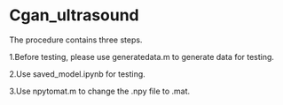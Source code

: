 # Cgan_ultrasound
The procedure contains three steps. 

1.Before testing, please use generatedata.m to generate data for testing.

2.Use saved_model.ipynb for testing.

3.Use npytomat.m to change the .npy file to .mat.
